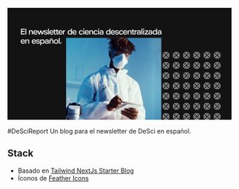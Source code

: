 ![DeSci Report banner](/public/static/images/twitter-card.png)

#DeSciReport
Un blog para el newsletter de DeSci en español.

## Stack

- Basado en [Tailwind NextJs Starter Blog](https://github.com/timlrx/tailwind-nextjs-starter-blog/)
- Íconos de [Feather Icons](https://www.npmjs.com/package/react-feather)
